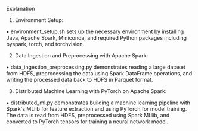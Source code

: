 Explanation
1.	Environment Setup:

  •	environment_setup.sh sets up the necessary environment by installing Java, Apache Spark, Miniconda, and required Python packages including pyspark,           torch, and torchvision.
  
2.	Data Ingestion and Preprocessing with Apache Spark:

  •	data_ingestion_preprocessing.py demonstrates reading a large dataset from HDFS, preprocessing the data using Spark DataFrame operations, and writing the      processed data back to HDFS in Parquet format.
  
3.	Distributed Machine Learning with PyTorch on Apache Spark:

  •	distributed_ml.py demonstrates building a machine learning pipeline with Spark's MLlib for feature extraction and using PyTorch for model training. The      data is read from HDFS, preprocessed using Spark MLlib, and converted to PyTorch tensors for training a neural network model.

